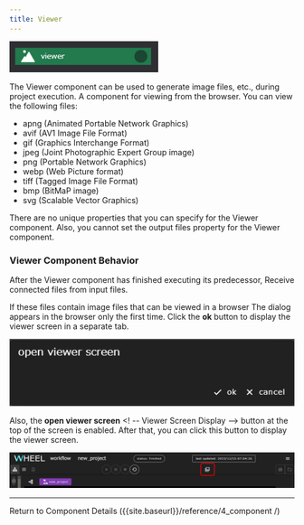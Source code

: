 ```yaml
---
title: Viewer
---
```


![img](./img/viewer.png "viewer")

The Viewer component can be used to generate image files, etc., during project execution.
A component for viewing from the browser.
You can view the following files:

- apng (Animated Portable Network Graphics)
- avif (AV1 Image File Format)
- gif (Graphics Interchange Format)
- jpeg (Joint Photographic Expert Group image)
- png (Portable Network Graphics)
- webp (Web Picture format)
- tiff (Tagged Image File Format)
- bmp (BitMaP image)
- svg (Scalable Vector Graphics)

There are no unique properties that you can specify for the Viewer component.
Also, you cannot set the output files property for the Viewer component.

### Viewer Component Behavior
After the Viewer component has finished executing its predecessor,
Receive connected files from input files.

If these files contain image files that can be viewed in a browser
The dialog appears in the browser only the first time.
Click the __ok__ button to display the viewer screen in a separate tab.

![img](./img/viewer_dialog.png "viewer_dialog")

Also, the __open viewer screen__ <! -- Viewer Screen Display --> button at the top of the screen is enabled.
After that, you can click this button to display the viewer screen.

![img](./img/open_viewer_screen.png "open viewer screen button")


--------
Return to Component Details ({{site.baseurl}}/reference/4_component /)
